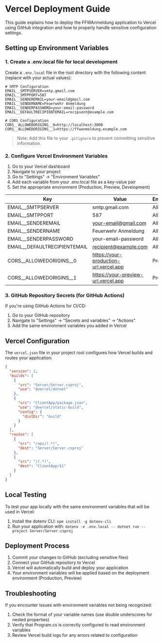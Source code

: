 # Vercel Deployment Guide

This guide explains how to deploy the FFWAnmeldung application to Vercel using GitHub integration and how to properly handle sensitive configuration settings.

## Setting up Environment Variables

### 1. Create a .env.local file for local development

Create a `.env.local` file in the root directory with the following content (replace with your actual values):

```
# SMTP Configuration
EMAIL__SMTPSERVER=smtp.gmail.com
EMAIL__SMTPPORT=587
EMAIL__SENDEREMAIL=your-email@gmail.com
EMAIL__SENDERNAME=Feuerwehr Anmeldung
EMAIL__SENDERPASSWORD=your-email-password
EMAIL__DEFAULTRECIPIENTEMAIL=recipient@example.com

# CORS Configuration
CORS__ALLOWEDORIGINS__0=http://localhost:3000
CORS__ALLOWEDORIGINS__1=https://ffwanmeldung.example.com
```

> Note: Add this file to your `.gitignore` to prevent committing sensitive information.

### 2. Configure Vercel Environment Variables

1. Go to your Vercel dashboard
2. Navigate to your project
3. Go to "Settings" → "Environment Variables"
4. Add each variable from your .env.local file as a key-value pair
5. Set the appropriate environment (Production, Preview, Development)

| Key | Value | Environment |
|-----|-------|-------------|
| EMAIL__SMTPSERVER | smtp.gmail.com | All |
| EMAIL__SMTPPORT | 587 | All |
| EMAIL__SENDEREMAIL | your-email@gmail.com | All |
| EMAIL__SENDERNAME | Feuerwehr Anmeldung | All |
| EMAIL__SENDERPASSWORD | your-email-password | All |
| EMAIL__DEFAULTRECIPIENTEMAIL | recipient@example.com | All |
| CORS__ALLOWEDORIGINS__0 | https://your-production-url.vercel.app | Production |
| CORS__ALLOWEDORIGINS__1 | https://your-preview-url.vercel.app | Preview |

### 3. GitHub Repository Secrets (for GitHub Actions)

If you're using GitHub Actions for CI/CD:

1. Go to your GitHub repository
2. Navigate to "Settings" → "Secrets and variables" → "Actions"
3. Add the same environment variables you added in Vercel

## Vercel Configuration

The `vercel.json` file in your project root configures how Vercel builds and routes your application:

```json
{
  "version": 2,
  "builds": [
    {
      "src": "Server/Server.csproj",
      "use": "@vercel/dotnet"
    },
    {
      "src": "ClientApp/package.json",
      "use": "@vercel/static-build",
      "config": {
        "distDir": "build"
      }
    }
  ],
  "routes": [
    {
      "src": "/api/(.*)",
      "dest": "Server/Server.csproj"
    },
    {
      "src": "/(.*)",
      "dest": "ClientApp/$1"
    }
  ]
}
```

## Local Testing

To test your app locally with the same environment variables that will be used in Vercel:

1. Install the dotenv CLI: `npm install -g dotenv-cli`
2. Run your application with: `dotenv -e .env.local -- dotnet run --project Server/Server.csproj`

## Deployment Process

1. Commit your changes to GitHub (excluding sensitive files)
2. Connect your GitHub repository to Vercel
3. Vercel will automatically build and deploy your application
4. Your environment variables will be applied based on the deployment environment (Production, Preview)

## Troubleshooting

If you encounter issues with environment variables not being recognized:

1. Check the format of your variable names (use double underscores for nested properties)
2. Verify that Program.cs is correctly configured to read environment variables
3. Review Vercel build logs for any errors related to configuration 